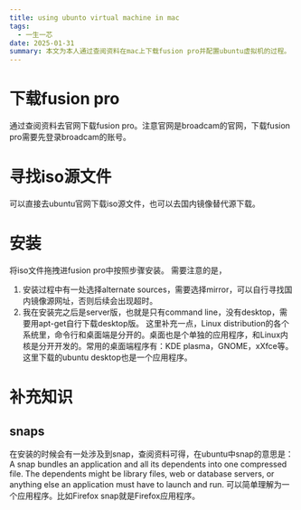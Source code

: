 ```yaml
---
title: using ubunto virtual machine in mac
tags:
  - 一生一芯
date: 2025-01-31
summary: 本文为本人通过查阅资料在mac上下载fusion pro并配置ubuntu虚拟机的过程。
---
```


# 下载fusion pro

通过查阅资料去官网下载fusion pro。注意官网是broadcam的官网，下载fusion pro需要先登录broadcam的账号。

# 寻找iso源文件

可以直接去ubuntu官网下载iso源文件，也可以去国内镜像替代源下载。

# 安装

将iso文件拖拽进fusion pro中按照步骤安装。
需要注意的是，

1. 安装过程中有一处选择alternate sources，需要选择mirror，可以自行寻找国内镜像源网址，否则后续会出现超时。
2. 我在安装完之后是server版，也就是只有command line，没有desktop，需要用apt-get自行下载desktop版。
   这里补充一点，Linux distribution的各个系统里，命令行和桌面端是分开的。桌面也是个单独的应用程序，和Linux内核是分开开发的。常用的桌面端程序有：KDE plasma，GNOME，xXfce等。这里下载的ubuntu desktop也是一个应用程序。

# 补充知识

## snaps

在安装的时候会有一处涉及到snap，查阅资料可得，在ubuntu中snap的意思是：A snap bundles an application and all its dependents into one compressed file. The dependents might be library files, web or database servers, or anything else an application must have to launch and run. 可以简单理解为一个应用程序。比如Firefox snap就是Firefox应用程序。
